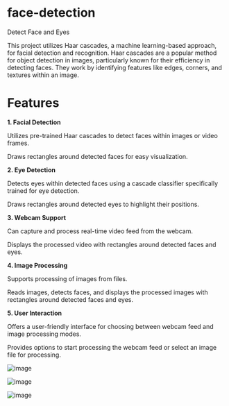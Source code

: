 # face-detection
 Detect Face and Eyes

This project utilizes Haar cascades, a machine learning-based approach, for facial detection and recognition. Haar cascades are a popular method for object detection in images, particularly known for their efficiency in detecting faces. They work by identifying features like edges, corners, and textures within an image.

# Features

**1. Facial Detection**

Utilizes pre-trained Haar cascades to detect faces within images or video frames.

Draws rectangles around detected faces for easy visualization.

**2. Eye Detection**

Detects eyes within detected faces using a cascade classifier specifically trained for eye detection.

Draws rectangles around detected eyes to highlight their positions.

**3. Webcam Support**

Can capture and process real-time video feed from the webcam.

Displays the processed video with rectangles around detected faces and eyes.

**4. Image Processing**

Supports processing of images from files.

Reads images, detects faces, and displays the processed images with rectangles around detected faces and eyes.

**5. User Interaction**

Offers a user-friendly interface for choosing between webcam feed and image processing modes.

Provides options to start processing the webcam feed or select an image file for processing.


![image](https://github.com/gupta-aditya2106/face-detection/assets/138894794/7c0e280d-2580-47ad-8534-19e128c06f2c)

![image](https://github.com/gupta-aditya2106/face-detection/assets/138894794/bf2459fb-3c08-4fce-8ed6-1c1ee3b2bdb3)

![image](https://github.com/gupta-aditya2106/face-detection/assets/138894794/f1f5a977-db69-4e81-bca5-ef6f3dec5287)



